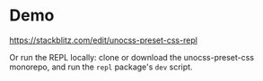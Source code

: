 # Demo

https://stackblitz.com/edit/unocss-preset-css-repl

Or run the REPL locally: clone or download the unocss-preset-css monorepo, and run the `repl` package's `dev` script.
